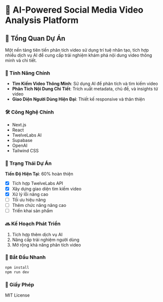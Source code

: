 # 🚀 AI-Powered Social Media Video Analysis Platform

## 🌟 Tổng Quan Dự Án

Một nền tảng tiên tiến phân tích video sử dụng trí tuệ nhân tạo, tích hợp nhiều dịch vụ AI để cung cấp trải nghiệm khám phá nội dung video thông minh và chi tiết.

### 🔑 Tính Năng Chính

- **Tìm Kiếm Video Thông Minh**: Sử dụng AI để phân tích và tìm kiếm video
- **Phân Tích Nội Dung Chi Tiết**: Trích xuất metadata, chủ đề, và insights từ video
- **Giao Diện Người Dùng Hiện Đại**: Thiết kế responsive và thân thiện

### 🛠 Công Nghệ Chính

- Next.js
- React
- TwelveLabs AI
- Supabase
- OpenAI
- Tailwind CSS

### 🚧 Trạng Thái Dự Án

**Tiến Độ Hiện Tại**: 60% hoàn thiện
- [x] Tích hợp TwelveLabs API
- [x] Xây dựng giao diện tìm kiếm video
- [x] Xử lý lỗi nâng cao
- [ ] Tối ưu hiệu năng
- [ ] Thêm chức năng nâng cao
- [ ] Triển khai sản phẩm

### 🔜 Kế Hoạch Phát Triển

1. Tích hợp thêm dịch vụ AI
2. Nâng cấp trải nghiệm người dùng
3. Mở rộng khả năng phân tích video

### 🚀 Bắt Đầu Nhanh

```bash
npm install
npm run dev
```

### 📄 Giấy Phép

MIT License
